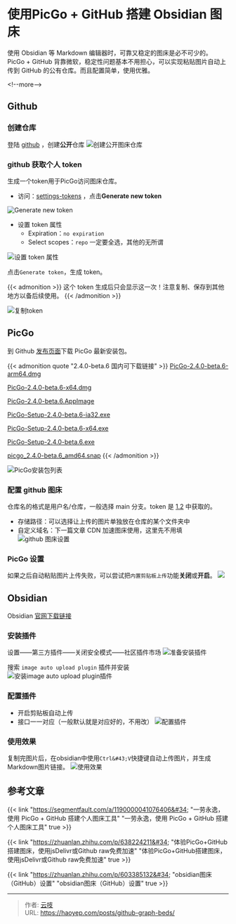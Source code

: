 # 使用PicGo &#43; GitHub 搭建 Obsidian 图床


使用 Obsidian 等 Markdown 编辑器时，可靠又稳定的图床是必不可少的。PicGo &#43; GitHub 背靠微软，稳定性问题基本不用担心，可以实现粘贴图片自动上传到 GitHub 的公有仓库。而且配置简单，使用优雅。

&lt;!--more--&gt;

## Github
### 创建仓库
登陆 [github]( https://github.com/ ) ，创建**公开**仓库
![创建公开图床仓库](https://cdn.haoyep.com/gh/leegical/Blog_img/cdnimg/202312141532137.png)
### github 获取个人 token
生成一个token用于PicGo访问图床仓库。
- 访问：[settings-tokens](https://github.com/settings/tokens) ，点击**Generate new token**

![Generate new token](https://cdn.haoyep.com/gh/leegical/Blog_img/cdnimg/202312141534671.png)

- 设置 token 属性
	- Expiration：`no expiration`
	- Select scopes：`repo` 一定要全选，其他的无所谓

![设置 token 属性](https://cdn.haoyep.com/gh/leegical/Blog_img/cdnimg/202312141536361.png)

点击`Generate token`，生成 token。

{{&lt; admonition &gt;}}
这个 token 生成后只会显示这一次！注意复制、保存到其他地方以备后续使用。
{{&lt; /admonition &gt;}}

![复制token](https://cdn.haoyep.com/gh/leegical/Blog_img/cdnimg/202312141537568.png)

## PicGo
到 Github [发布页面](https://github.com/Molunerfinn/PicGo/releases)下载 PicGo 最新安装包。

{{&lt; admonition quote &#34;2.4.0-beta.6 国内可下载链接&#34; &gt;}}
[PicGo-2.4.0-beta.6-arm64.dmg](https://picgo-release.molunerfinn.com/2.4.0-beta.6/PicGo-2.4.0-beta.6-arm64.dmg)

[PicGo-2.4.0-beta.6-x64.dmg](https://picgo-release.molunerfinn.com/2.4.0-beta.6/PicGo-2.4.0-beta.6-x64.dmg)  

[PicGo-2.4.0-beta.6.AppImage](https://picgo-release.molunerfinn.com/2.4.0-beta.6/PicGo-2.4.0-beta.6.AppImage)  

[PicGo-Setup-2.4.0-beta.6-ia32.exe](https://picgo-release.molunerfinn.com/2.4.0-beta.6/PicGo-Setup-2.4.0-beta.6-ia32.exe)  

[PicGo-Setup-2.4.0-beta.6-x64.exe](https://picgo-release.molunerfinn.com/2.4.0-beta.6/PicGo-Setup-2.4.0-beta.6-x64.exe)  

[PicGo-Setup-2.4.0-beta.6.exe](https://picgo-release.molunerfinn.com/2.4.0-beta.6/PicGo-Setup-2.4.0-beta.6.exe)  

[picgo_2.4.0-beta.6_amd64.snap](https://picgo-release.molunerfinn.com/2.4.0-beta.6/picgo_2.4.0-beta.6_amd64.snap)
{{&lt; /admonition &gt;}}

![PicGo安装包列表](https://cdn.haoyep.com/gh/leegical/Blog_img/cdnimg/202312141544560.png)
### 配置 github 图床 
仓库名的格式是用户名/仓库，一般选择 main 分支。token 是 [1.2](#2-github-获取个人-token) 中获取的。
- 存储路径：可以选择让上传的图片单独放在仓库的某个文件夹中
- 自定义域名：下一篇文章 CDN 加速图床使用，这里先不用填
![github 图床设置](https://cdn.haoyep.com/gh/leegical/Blog_img/cdnimg/202312141548347.png)

### PicGo 设置
如果之后自动粘贴图片上传失败，可以尝试把`内置剪贴板上传`功能**关闭**或**开启**。
![](https://cdn.haoyep.com/gh/leegical/Blog_img/cdnimg/202312141553080.png)
## Obsidian
Obsidian [官网下载链接](https://obsidian.md/download)
### 安装插件
设置——第三方插件——关闭安全模式——社区插件市场
![准备安装插件](https://cdn.haoyep.com/gh/leegical/Blog_img/cdnimg/202312141604322.png)

搜索 `image auto upload plugin` 插件并安装
![安装image auto upload plugin插件](https://cdn.haoyep.com/gh/leegical/Blog_img/cdnimg/202312141605566.png)

### 配置插件
- 开启剪贴板自动上传
- 接口一一对应（一般默认就是对应好的，不用改）
![配置插件](https://cdn.haoyep.com/gh/leegical/Blog_img/cdnimg/202312141610850.png)

### 使用效果
复制完图片后，在obsidian中使用`Ctrl&#43;V`快捷键自动上传图片，并生成Markdown图片链接。
![使用效果](https://cdn.haoyep.com/gh/leegical/Blog_img/cdnimg/202403182335967.gif)

## 参考文章
{{&lt; link &#34;https://segmentfault.com/a/1190000041076406&#34; &#34;一劳永逸，使用 PicGo &#43; GitHub 搭建个人图床工具&#34; &#34;一劳永逸，使用 PicGo &#43; GitHub 搭建个人图床工具&#34; true &gt;}}

{{&lt; link &#34;https://zhuanlan.zhihu.com/p/638224211&#34; &#34;体验PicGo&#43;GitHub搭建图床，使用jsDelivr或Github raw免费加速&#34; &#34;体验PicGo&#43;GitHub搭建图床，使用jsDelivr或Github raw免费加速&#34; true &gt;}}

{{&lt; link &#34;https://zhuanlan.zhihu.com/p/603385132&#34; &#34;obsidian图床（GitHub）设置&#34; &#34;obsidian图床（GitHub）设置&#34; true &gt;}}


---

> 作者: [云吱](https://haoyep.com/)  
> URL: https://haoyep.com/posts/github-graph-beds/  


